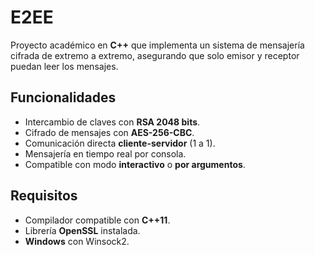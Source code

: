 #  E2EE

Proyecto académico en **C++** que implementa un sistema de mensajería cifrada de extremo a extremo, asegurando que solo emisor y receptor puedan leer los mensajes.

##  Funcionalidades
- Intercambio de claves con **RSA 2048 bits**.
- Cifrado de mensajes con **AES-256-CBC**.
- Comunicación directa **cliente-servidor** (1 a 1).
- Mensajería en tiempo real por consola.
- Compatible con modo **interactivo** o **por argumentos**.

##  Requisitos
- Compilador compatible con **C++11**.
- Librería **OpenSSL** instalada.
- **Windows** con Winsock2.

